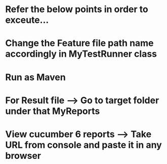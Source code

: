 # Refer the below points in order to exceute...
# Change the Feature file path name accordingly in MyTestRunner class
# Run as Maven
# For Result file --> Go to target folder under that MyReports
# View cucumber 6 reports --> Take URL from console and paste it in any browser
